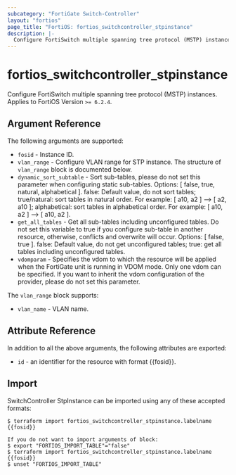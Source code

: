 ```yaml
---
subcategory: "FortiGate Switch-Controller"
layout: "fortios"
page_title: "FortiOS: fortios_switchcontroller_stpinstance"
description: |-
  Configure FortiSwitch multiple spanning tree protocol (MSTP) instances.
---
```


# fortios_switchcontroller_stpinstance
Configure FortiSwitch multiple spanning tree protocol (MSTP) instances. Applies to FortiOS Version `>= 6.2.4`.

## Argument Reference

The following arguments are supported:

* `fosid` - Instance ID.
* `vlan_range` - Configure VLAN range for STP instance. The structure of `vlan_range` block is documented below.
* `dynamic_sort_subtable` - Sort sub-tables, please do not set this parameter when configuring static sub-tables. Options: [ false, true, natural, alphabetical ]. false: Default value, do not sort tables; true/natural: sort tables in natural order. For example: [ a10, a2 ] --> [ a2, a10 ]; alphabetical: sort tables in alphabetical order. For example: [ a10, a2 ] --> [ a10, a2 ].
* `get_all_tables` - Get all sub-tables including unconfigured tables. Do not set this variable to true if you configure sub-table in another resource, otherwise, conflicts and overwrite will occur. Options: [ false, true ]. false: Default value, do not get unconfigured tables; true: get all tables including unconfigured tables. 
* `vdomparam` - Specifies the vdom to which the resource will be applied when the FortiGate unit is running in VDOM mode. Only one vdom can be specified. If you want to inherit the vdom configuration of the provider, please do not set this parameter.

The `vlan_range` block supports:

* `vlan_name` - VLAN name.


## Attribute Reference

In addition to all the above arguments, the following attributes are exported:
* `id` - an identifier for the resource with format {{fosid}}.

## Import

SwitchController StpInstance can be imported using any of these accepted formats:
```
$ terraform import fortios_switchcontroller_stpinstance.labelname {{fosid}}

If you do not want to import arguments of block:
$ export "FORTIOS_IMPORT_TABLE"="false"
$ terraform import fortios_switchcontroller_stpinstance.labelname {{fosid}}
$ unset "FORTIOS_IMPORT_TABLE"
```
